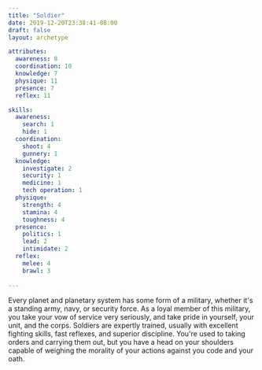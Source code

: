 ```yaml
---
title: "Soldier"
date: 2019-12-20T23:38:41-08:00
draft: false
layout: archetype 

attributes:
  awareness: 8
  coordination: 10
  knowledge: 7
  physique: 11
  presence: 7
  reflex: 11

skills:
  awareness:
    search: 1
    hide: 1
  coordination:
    shoot: 4
    gunnery: 1
  knowledge:
    investigate: 2
    security: 1
    medicine: 1
    tech operation: 1
  physique:
    strength: 4
    stamina: 4
    toughness: 4
  presence:
    politics: 1
    lead: 2
    intimidate: 2
  reflex:
    melee: 4
    brawl: 3
    
---
```

Every planet and planetary system has some form of a military, whether it's a standing army, navy, or security force. As a loyal member of this military, you take your vow of service very seriously, and take pride in yourself, your unit, and the corps. Soldiers are expertly trained, usually with excellent fighting skills, fast reflexes, and superior discipline. You're used to taking orders and carrying them out, but you have a head on your shoulders capable of weighing the morality of your actions against you code and your oath.
